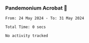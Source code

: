 ### Pandemonium Acrobat 🤸

<!--START_SECTION:waka-->

```all_time
From: 24 May 2024 - To: 31 May 2024

Total Time: 0 secs

No activity tracked
```

<!--END_SECTION:waka-->
